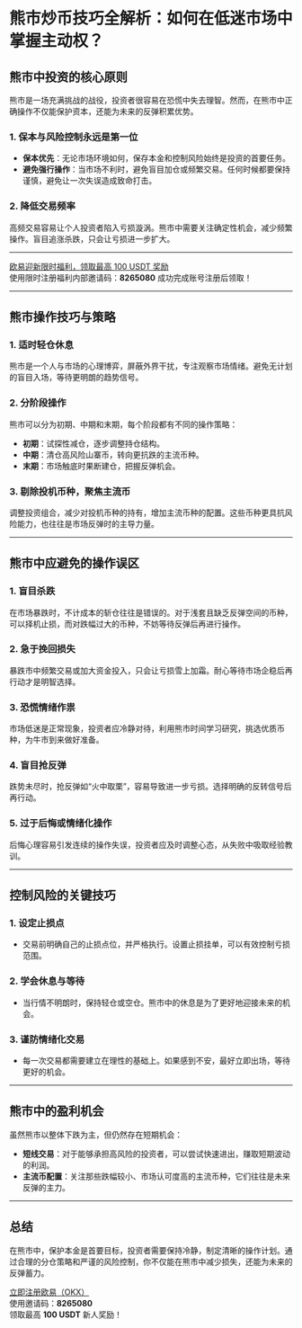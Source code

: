 # 熊市炒币技巧全解析：如何在低迷市场中掌握主动权？



## 熊市中投资的核心原则

熊市是一场充满挑战的战役，投资者很容易在恐慌中失去理智。然而，在熊市中正确操作不仅能保护资本，还能为未来的反弹积累优势。

### 1. **保本与风险控制永远是第一位**
- **保本优先**：无论市场环境如何，保存本金和控制风险始终是投资的首要任务。
- **避免强行操作**：当市场不利时，避免盲目加仓或频繁交易。任何时候都要保持谨慎，避免让一次失误造成致命打击。

### 2. **降低交易频率**
高频交易容易让个人投资者陷入亏损漩涡。熊市中需要关注确定性机会，减少频繁操作。盲目追涨杀跌，只会让亏损进一步扩大。

---
[欧易迎新限时福利，领取最高 100 USDT 奖励](https://bit.ly/OKXe)  
使用限时注册福利内部邀请码：**8265080** 成功完成账号注册后领取！

---

## 熊市操作技巧与策略

### 1. **适时轻仓休息**
熊市是一个人与市场的心理博弈，屏蔽外界干扰，专注观察市场情绪。避免无计划的盲目入场，等待更明朗的趋势信号。

### 2. **分阶段操作**
熊市可以分为初期、中期和末期，每个阶段都有不同的操作策略：
- **初期**：试探性减仓，逐步调整持仓结构。
- **中期**：清仓高风险山寨币，转向更抗跌的主流币种。
- **末期**：市场触底时果断建仓，把握反弹机会。

### 3. **剔除投机币种，聚焦主流币**
调整投资组合，减少对投机币种的持有，增加主流币种的配置。这些币种更具抗风险能力，也往往是市场反弹时的主导力量。

---

## 熊市中应避免的操作误区

### 1. **盲目杀跌**
在市场暴跌时，不计成本的斩仓往往是错误的。对于浅套且缺乏反弹空间的币种，可以择机止损，而对跌幅过大的币种，不妨等待反弹后再进行操作。

### 2. **急于挽回损失**
暴跌市中频繁交易或加大资金投入，只会让亏损雪上加霜。耐心等待市场企稳后再行动才是明智选择。

### 3. **恐慌情绪作祟**
市场低迷是正常现象，投资者应冷静对待，利用熊市时间学习研究，挑选优质币种，为牛市到来做好准备。

### 4. **盲目抢反弹**
跌势未尽时，抢反弹如“火中取栗”，容易导致进一步亏损。选择明确的反转信号后再行动。

### 5. **过于后悔或情绪化操作**
后悔心理容易引发连续的操作失误，投资者应及时调整心态，从失败中吸取经验教训。

---

## 控制风险的关键技巧

### 1. **设定止损点**
- 交易前明确自己的止损点位，并严格执行。设置止损挂单，可以有效控制亏损范围。
  
### 2. **学会休息与等待**
- 当行情不明朗时，保持轻仓或空仓。熊市中的休息是为了更好地迎接未来的机会。

### 3. **谨防情绪化交易**
- 每一次交易都需要建立在理性的基础上。如果感到不安，最好立即出场，等待更好的机会。

---

## 熊市中的盈利机会

虽然熊市以整体下跌为主，但仍然存在短期机会：
- **短线交易**：对于能够承担高风险的投资者，可以尝试快速进出，赚取短期波动的利润。
- **主流币配置**：关注那些跌幅较小、市场认可度高的主流币种，它们往往是未来反弹的主力。

---

## 总结

在熊市中，保护本金是首要目标，投资者需要保持冷静，制定清晰的操作计划。通过合理的分仓策略和严谨的风险控制，你不仅能在熊市中减少损失，还能为未来的反弹蓄力。

[立即注册欧易（OKX）](https://bit.ly/OKXe)  
使用邀请码：**8265080**  
领取最高 **100 USDT** 新人奖励！
